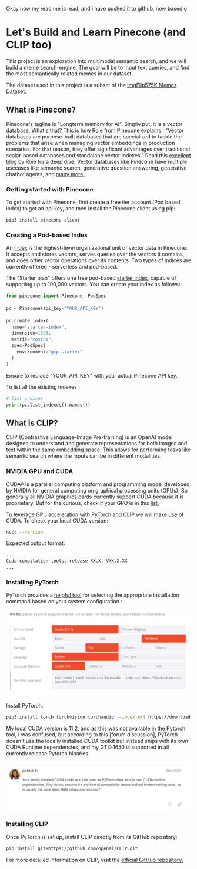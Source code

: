 Okay now my read me is read, and i have pushed it to github, now based o


# Let's Build and Learn Pinecone (and CLIP too)

This project is an exploration into multimodal semantic search, and we will build a meme search-engine. The goal will be to input text queries, and find the most semantically related memes in our dataset. 

The dataset used in this project is a subset of the [ImgFlip575K Memes Dataset.](https://github.com/schesa/ImgFlip575K_Dataset)

## What is Pinecone?
Pinecone's tagline is "Longterm memory for AI". Simply put, it is a vector database. What's that? This is how Roie from Pinecone explains : "Vector databases are purpose-built databases that are specialized to tackle the problems that arise when managing vector embeddings in production scenarios. For that reason, they offer significant advantages over traditional scalar-based databases and standalone vector indexes." Read this [excellent blog](https://www.pinecone.io/learn/vector-database/) by Roie for a deep dive.
Vector databases like Pinecone have multiple usecases like semantic search, generative question answering, generative chatbot agents, and [many more.](https://www.pinecone.io/learn/category/use-cases/)

### Getting started with Pinecone

To get started with Pinecone, first create a free tier account (Pod based index) to get an api key, and then install the Pinecone client using pip:

```bash
pip3 install pinecone-client
```

### Creating a Pod-based Index
An [index](
  https://docs.pinecone.io/guides/indexes/understanding-indexes
) is the highest-level organizational unit of vector data in Pinecone. It accepts and stores vectors, serves queries over the vectors it contains, and does other vector operations over its contents. Two types of indices are currently offered - serverless and pod-based.

The "Starter plan" offers one free pod-based [starter index](https://docs.pinecone.io/guides/indexes/create-an-index#create-a-starter-index), capable of supporting up to 100,000 vectors. You can create your index as follows:

```python
from pinecone import Pinecone, PodSpec

pc = Pinecone(api_key="YOUR_API_KEY")

pc.create_index(
  name="starter-index",
  dimension=1536,
  metric="cosine",
  spec=PodSpec(
    environment="gcp-starter"
  )
)
```
Ensure to replace "YOUR_API_KEY" with your actual Pinecone API key.

To list all the existing indexes :
```python
# list indices
print(pc.list_indexes().names())
```



## What is CLIP?
CLIP (Contrastive Language–Image Pre-training) is an OpenAI model designed to understand and generate representations for both images and text within the same embedding space. This allows for performing tasks like semantic search where the inputs can be in different modalities.

### NVIDIA GPU and CUDA
CUDA® is a parallel computing platform and programming model developed by NVIDIA for general computing on graphical processing units (GPUs). So generally all NVIDIA graphics cards currently support CUDA because it is proprietary. But for the curious, check if your GPU is in this [list.](https://developer.nvidia.com/cuda-gpus) 

To leverage GPU acceleration with PyTorch and CLIP we will make use of CUDA. To check your local CUDA version:

```bash
nvcc --version
```

Expected output format:
```bash
...
Cuda compilation tools, release XX.X, VXX.X.XX
...
```


### Installing PyTorch
PyTorch provides a [helpful tool](https://pytorch.org/get-started/locally/) for selecting the appropriate installation command based on your system configuration :

![alt text](images/pytorch_tool.png)

Install PyTorch. 
```bash
pip3 install torch torchvision torchaudio --index-url https://download.pytorch.org/whl/cu118
```

My local CUDA version is 11.2, and as this was not available in the Pytorch tool, I was confused, but according to this [forum discussion], PyTorch doesn't use the locally installed CUDA toolkit but instead ships with its own CUDA Runtime dependencies, and my GTX-1650 is supported in all currently release Pytorch binaries.

![alt text](images/pytorch_forum.png)




### Installing CLIP
Once PyTorch is set up, install CLIP directly from its GitHub repository:

```bash
pip install git+https://github.com/openai/CLIP.git
```
For more detailed information on CLIP, visit the [official GitHub repository.](https://github.com/openai/CLIP)
